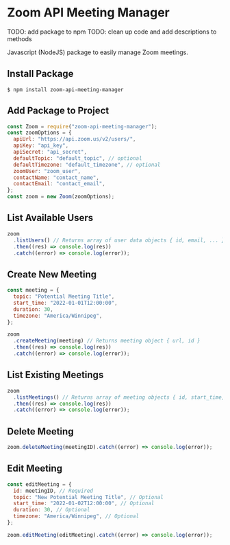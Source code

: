 # Zoom API Meeting Manager

TODO: add package to npm
TODO: clean up code and add descriptions to methods

Javascript (NodeJS) package to easily manage Zoom meetings.

## Install Package

```
$ npm install zoom-api-meeting-manager
```

## Add Package to Project

```javascript
const Zoom = require("zoom-api-meeting-manager");
const zoomOptions = {
  apiUrl: "https://api.zoom.us/v2/users/",
  apiKey: "api_key",
  apiSecret: "api_secret",
  defaultTopic: "default_topic", // optional
  defaultTimezone: "default_timezone", // optional
  zoomUser: "zoom_user",
  contactName: "contact_name",
  contactEmail: "contact_email",
};
const zoom = new Zoom(zoomOptions);
```

## List Available Users

```javascript
zoom
  .listUsers() // Returns array of user data objects { id, email, ... }
  .then((res) => console.log(res))
  .catch((error) => console.log(error));
```

## Create New Meeting

```javascript
const meeting = {
  topic: "Potential Meeting Title",
  start_time: "2022-01-01T12:00:00",
  duration: 30,
  timezone: "America/Winnipeg",
};

zoom
  .createMeeting(meeting) // Returns meeting object { url, id }
  .then((res) => console.log(res))
  .catch((error) => console.log(error));
```

## List Existing Meetings

```javascript
zoom
  .listMeetings() // Returns array of meeting objects { id, start_time, ... }
  .then((res) => console.log(res))
  .catch((error) => console.log(error));
```

## Delete Meeting

```javascript
zoom.deleteMeeting(meetingID).catch((error) => console.log(error));
```

## Edit Meeting

```javascript
const editMeeting = {
  id: meetingID, // Required
  topic: "New Potential Meeting Title", // Optional
  start_time: "2022-01-02T12:00:00", // Optional
  duration: 30, // Optional
  timezone: "America/Winnipeg", // Optional
};

zoom.editMeeting(editMeeting).catch((error) => console.log(error));
```
